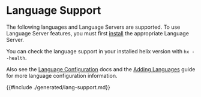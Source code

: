 # Language Support

The following languages and Language Servers are supported. To use
Language Server features, you must first [install][lsp-install-wiki] the
appropriate Language Server.

You can check the language support in your installed helix version with `hx --health`.

Also see the [Language Configuration][lang-config] docs and the [Adding
Languages][adding-languages] guide for more language configuration information.

{{#include ./generated/lang-support.md}}

[lsp-install-wiki]:
  https://github.com/helix-editor/helix/wiki/How-to-install-the-default-language-servers
[lang-config]: ./languages.md
[adding-languages]: ./guides/adding_languages.md
